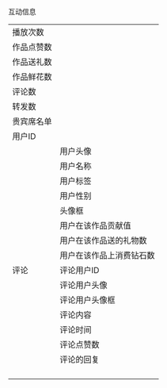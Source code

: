 





互动信息

|  |  |
| :--- | :--- |
|播放次数|||15613123||作品点赞数|||125156156||作品送礼数|||156156||作品鲜花数|||123566||评论数|||123156||转发数|||12315661|
|贵宾席名单|用户ID||2132|
||用户头像||2132.png|||用户名称||DIEL|||用户标签||90后，摇滚|||用户性别||男|||头像框||头像框20.png|||用户在该作品贡献值||4515615|||用户在该作品送的礼物数||215152|||用户在该作品上消费钻石数||12533||评论|评论用户ID||1511|||评论用户头像||1511.png|||评论用户头像框||头像框112.png|||评论内容||好听|||评论时间||41764.5416666667|||评论点赞数|||||评论的回复|评论用户ID|1511||||评论用户头像|1511.png||||评论用户头像框|头像框112.png||||评论内容|好听||||评论时间|2014/5/5  13:00:00|